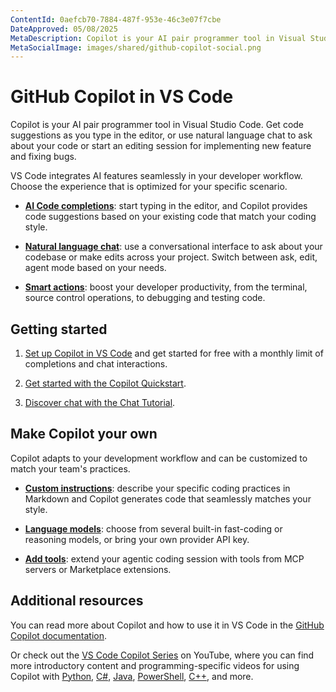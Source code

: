 ```yaml
---
ContentId: 0aefcb70-7884-487f-953e-46c3e07f7cbe
DateApproved: 05/08/2025
MetaDescription: Copilot is your AI pair programmer tool in Visual Studio Code. Get code suggestions as you type in the editor, or use natural language chat to ask about your code or start an editing session for implementing new feature and fixing bugs.
MetaSocialImage: images/shared/github-copilot-social.png
---
```

# GitHub Copilot in VS Code

Copilot is your AI pair programmer tool in Visual Studio Code. Get code suggestions as you type in the editor, or use natural language chat to ask about your code or start an editing session for implementing new feature and fixing bugs.

VS Code integrates AI features seamlessly in your developer workflow. Choose the experience that is optimized for your specific scenario.

* **[AI Code completions](/docs/copilot/ai-powered-suggestions.md)**: start typing in the editor, and Copilot provides code suggestions based on your existing code that match your coding style.

* **[Natural language chat](/docs/copilot/chat/copilot-chat.md)**: use a conversational interface to ask about your codebase or make edits across your project. Switch between ask, edit, agent mode based on your needs.

* **[Smart actions](/docs/copilot/copilot-smart-actions.md)**: boost your developer productivity, from the terminal, source control operations, to debugging and testing code.

## Getting started

1. [Set up Copilot in VS Code](/docs/copilot/setup.md) and get started for free with a monthly limit of completions and chat interactions.

1. [Get started with the Copilot Quickstart](/docs/copilot/getting-started.md).

1. [Discover chat with the Chat Tutorial](/docs/copilot/chat/getting-started-chat.md).

## Make Copilot your own

Copilot adapts to your development workflow and can be customized to match your team's practices.

* **[Custom instructions](/docs/copilot/copilot-customization.md)**: describe your specific coding practices in Markdown and Copilot generates code that seamlessly matches your style.

* **[Language models](/docs/copilot/language-models.md)**: choose from several built-in fast-coding or reasoning models, or bring your own provider API key.

* **[Add tools](/docs/copilot/chat/chat-agent-mode.md#agent-mode-tools)**: extend your agentic coding session with tools from MCP servers or Marketplace extensions.

## Additional resources

You can read more about Copilot and how to use it in VS Code in the [GitHub Copilot documentation](https://docs.github.com/copilot/getting-started-with-github-copilot?tool=vscode).

Or check out the [VS Code Copilot Series](https://www.youtube.com/playlist?list=PLj6YeMhvp2S5_hvBl2SE-7YCHYlLQ0bPt) on YouTube, where you can find more introductory content and programming-specific videos for using Copilot with [Python](https://www.youtube.com/watch?v=DSHfHT5qnGc), [C#](https://www.youtube.com/watch?v=VsUQlSyQn1E), [Java](https://www.youtube.com/watch?v=zhCB95cE0HY), [PowerShell](https://www.youtube.com/watch?v=EwtRzAFiXEM), [C++](https://www.youtube.com/watch?v=ZfT2CXY5-Dc), and more.
